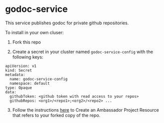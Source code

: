 # godoc-service

This service publishes godoc for private github repositories.

To install in your own cluser:

1. Fork this repo

2. Create a secret in your cluster named `godoc-service-config` with the following keys:

```
apiVersion: v1
kind: Secret
metadata:
  name: godoc-service-config
  namespace: default
type: Opaque
data:
  githubToken: <github token with read access to your repos>
  githubRepos: <org1>/<repo1>;<org2>/<repo2> ...
```

3. Follow the instructions [here](https://www.getambassador.io/docs/latest/tutorials/projects/) to
   Create an Ambassador Project Resource that refers to your forked copy of the repo.
